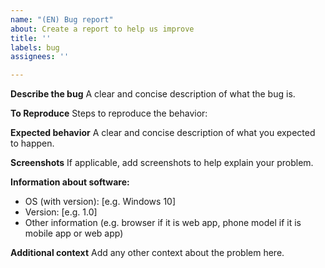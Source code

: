 ```yaml
---
name: "(EN) Bug report"
about: Create a report to help us improve
title: ''
labels: bug
assignees: ''

---
```


**Describe the bug**
A clear and concise description of what the bug is.

**To Reproduce**
Steps to reproduce the behavior:

**Expected behavior**
A clear and concise description of what you expected to happen.

**Screenshots**
If applicable, add screenshots to help explain your problem.

**Information about software:**
 - OS (with version): [e.g. Windows 10]
 - Version: [e.g. 1.0]
 - Other information (e.g. browser if it is web app, phone model if it is mobile app or web app)

**Additional context**
Add any other context about the problem here.
